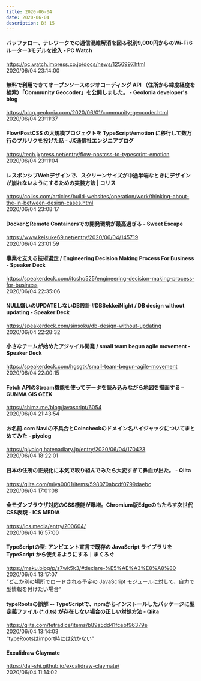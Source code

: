```yaml
---
title: 2020-06-04
date: 2020-06-04
description: B! 15
---
```


#### バッファロー、テレワークでの通信混雑解消を図る税別9,000円からのWi-Fi 6ルーター3モデルを投入 - PC Watch
https://pc.watch.impress.co.jp/docs/news/1256997.html<br>
2020/06/04 23:14:00<br>


#### 無料で利用できてオープンソースのジオコーディング API （住所から緯度経度を検索）「Community Geocoder」を公開しました。 - Geolonia developer's blog
https://blog.geolonia.com/2020/06/01/community-geocoder.html<br>
2020/06/04 23:11:37<br>


#### Flow/PostCSS の大規模プロジェクトを TypeScript/emotion に移行して数万行のプルリクを投げた話 - JX通信社エンジニアブログ
https://tech.jxpress.net/entry/flow-postcss-to-typescript-emotion<br>
2020/06/04 23:11:04<br>


#### レスポンシブWebデザインで、スクリーンサイズが中途半端なときにデザインが崩れないようにするための実装方法 | コリス
https://coliss.com/articles/build-websites/operation/work/thinking-about-the-in-between-design-cases.html<br>
2020/06/04 23:08:17<br>


#### DockerとRemote Containersでの開発環境が最高過ぎる - Sweet Escape
https://www.keisuke69.net/entry/2020/06/04/145719<br>
2020/06/04 23:01:59<br>


#### 事業を支える技術選定 / Engineering Decision Making Process For Business - Speaker Deck
https://speakerdeck.com/itosho525/engineering-decision-making-process-for-business<br>
2020/06/04 22:35:06<br>


#### NULL嫌いのUPDATEしないDB設計 #DBSekkeiNight / DB design without updating - Speaker Deck
https://speakerdeck.com/sinsoku/db-design-without-updating<br>
2020/06/04 22:28:32<br>


#### 小さなチームが始めたアジャイル開発 / small team begun agile movement - Speaker Deck
https://speakerdeck.com/hgsgtk/small-team-begun-agile-movement<br>
2020/06/04 22:00:15<br>


#### Fetch APIのStream機能を使ってデータを読み込みながら地図を描画する – GUNMA GIS GEEK
https://shimz.me/blog/javascript/6054<br>
2020/06/04 21:43:54<br>


#### お名前.com Naviの不具合とCoincheckのドメイン名ハイジャックについてまとめてみた - piyolog
https://piyolog.hatenadiary.jp/entry/2020/06/04/170423<br>
2020/06/04 18:22:01<br>


#### 日本の住所の正規化に本気で取り組んでみたら大変すぎて鼻血が出た。 - Qiita
https://qiita.com/miya0001/items/598070abcdf0799daebc<br>
2020/06/04 17:01:08<br>


#### 全モダンブラウザ対応のCSS機能が爆増。Chromium版Edgeのもたらす次世代CSS表現 - ICS MEDIA
https://ics.media/entry/200604/<br>
2020/06/04 16:57:00<br>


#### TypeScriptの型: アンビエント宣言で既存の JavaScript ライブラリを TypeScript から使えるようにする｜まくろぐ
https://maku.blog/p/s7wk5k3/#declare-%E5%AE%A3%E8%A8%80<br>
2020/06/04 13:17:07<br>
“どこか別の場所でロードされる予定の JavaScript モジュールに対して、自力で型情報を付けたい場合”


#### typeRootsの誤解 -- TypeScriptで、npmからインストールしたパッケージに型定義ファイル (*.d.ts) が存在しない場合の正しい対処方法 - Qiita
https://qiita.com/tetradice/items/b89a5dd41fcebf96379e<br>
2020/06/04 13:14:03<br>
“typeRootsはimport時には効かない”


#### Excalidraw Claymate
https://dai-shi.github.io/excalidraw-claymate/<br>
2020/06/04 11:14:02<br>


